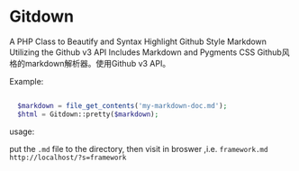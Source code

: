 Gitdown
=======

A PHP Class to Beautify and Syntax Highlight Github Style Markdown Utilizing the Github v3 API
Includes Markdown and Pygments CSS
Github风格的markdown解析器。使用Github v3 API。

Example:
```php

  $markdown = file_get_contents('my-markdown-doc.md');
  $html = Gitdown::pretty($markdown);


```
usage:

put the `.md` file to the directory, then visit in broswer ,i.e. `framework.md`  `http://localhost/?s=framework`